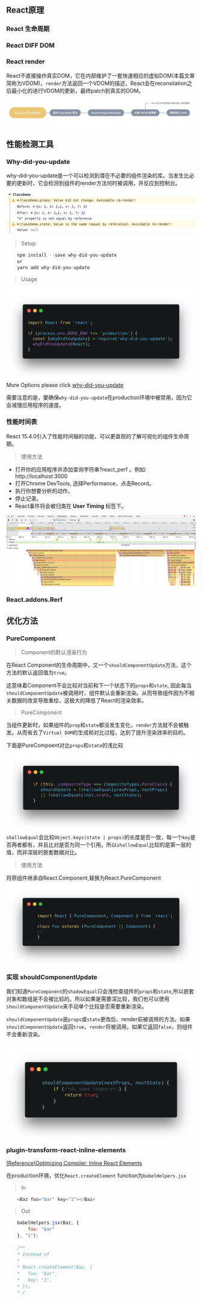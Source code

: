 ## React原理
### React 生命周期
### React DIFF DOM
### React render
React不直接操作真实DOM，它在内部维护了一套快速相应的虚拟DOM(本篇文章简称为VDOM)，`render`方法返回一个VDOM的描述，React会在reconsilation之后最小化的进行VDOM的更新，最终patch到真实的DOM。
![](/source/img/javascript/react-render.png)

## 性能检测工具
### Why-did-you-update

why-did-you-update是一个可以检测到潜在不必要的组件渲染的库。当发生比必要的更新时，它会检测到组件的render方法何时被调用，并反应到控制台。


![](/source/img/javascript/why-did-you-update.png)

> Setup

```javascript
    npm install --save why-did-you-update
    or
    yarn add why-did-you-update
```

> Usage

![](/source/img/javascript/usage-of-why-did-you-update.png)

More Options please click [why-did-you-update](https://github.com/maicki/why-did-you-update)

需要注意的是，要确保`why-did-you-update`在production环境中被禁用，因为它会减慢应用程序的速度。

### 性能时间表
React 15.4.0引入了性能时间轴的功能，可以更直观的了解可视化的组件生命周期。

> 使用方法

* 打开你的应用程序并添加查询字符串?react_perf 。例如: http://localhost:3000
* 打开Chrome DevTools, 选择Performance，点击Record。
* 执行你想要分析的动作。
* 停止记录。
* React事件将会被归类在 **User Timing** 标签下。

![](/source/img/javascript/react_perf.png)

### React.addons.Rerf

## 优化方法
### PureComponent
> Component的默认渲染行为

在React Component的生命周期中，又一个`shouldComponentUpdate`方法，这个方法的默认返回值为`true`。

这意味着Component不会比较对当前和下一个状态下的`props`和`state`, 因此每当`shouldComponentUpdate`被调用时，组件默认会重新渲染。从而导致组件因为不相关数据的改变导致重绘，这极大的降低了React的渲染效率。

> PureComponent

当组件更新时，如果组件的`prop`和`state`都没发生变化，`render`方法就不会被触发。从而省去了`Virtual DOM`的生成和对比过程，达到了提升渲染效率的目的。

下面是PureCompoent对比`props`和`state`的浅比较
![](/source/img/javascript/shallow-equal.png)

`shallowEqual`会比较`Object.keys(state | props)`的长度是否一致，每一个`key`是否两者都有，并且比对是否为同一个引用。所以`shallowEqual`比较的是第一层的值，而非深层的嵌套数据对比。

> 使用方法

将原组件继承自React.Component,替换为React.PureComponent
![](/source/img/javascript/pure-component.png)

### 实现 shouldComponentUpdate
我们知道`PureComponent`的`shadowEqual`只会浅检查组件的`props`和`state`,所以嵌套对象和数组是不会被比较的。所以如果是需要深比较，我们也可以使用`shouldComponentUpdate`来手动单个比较是否需要重新渲染。

`shouldComponentUpdate`是`props`或`state`更改后、render前被调用的方法。如果`shouldComponentUpdate`返回`true`，`render`将被调用，如果它返回`false`，则组件不会重新渲染。

![](/source/img/javascript/should-component-update.png)

### plugin-transform-react-inline-elements
[(Reference)Optimizing Compiler: Inline React Elements](https://github.com/facebook/react/issues/3228)

在production环境，优化`React.createElement` function为`babelHelpers.jsx`

> In
```javascript
    <Baz foo="bar" key="1"></Baz>
```

> Out
```javascript
    babelHelpers.jsx(Baz, {
        foo: "bar"
    }, "1");

    /**
    * Instead of
    * 
    * React.createElement(Baz, {
    *   foo: "bar",
    *   key: "1",
    * });
    * /
```

  

